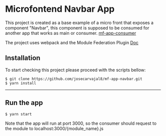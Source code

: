 # Microfontend Navbar App

This project is created as a base example of a micro front that exposes a component "Navbar", this component is supposed to be consumed for another app  that works as main or consumer. [mf-app-consumer](https://github.com/josecarvajal8/mf-app-consumer)

The project uses webpack and the Module Federation Plugin [Doc](https://webpack.js.org/concepts/module-federation/)

## Installation
To start checking this project please proceed with the scripts bellow:

    $ git clone https://github.com/josecarvajal8/mf-app-navbar.git
    $ yarn install
----

## Run the app

    $ yarn start

Note that the app will run at port 3000, so the consumer should request to the module to localhost:3000/{module_name}.js
